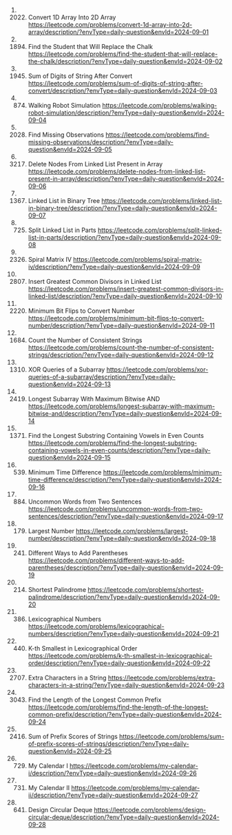 1. 2022. Convert 1D Array Into 2D Array
https://leetcode.com/problems/convert-1d-array-into-2d-array/description/?envType=daily-question&envId=2024-09-01
2. 1894. Find the Student that Will Replace the Chalk
https://leetcode.com/problems/find-the-student-that-will-replace-the-chalk/description/?envType=daily-question&envId=2024-09-02
3. 1945. Sum of Digits of String After Convert
https://leetcode.com/problems/sum-of-digits-of-string-after-convert/description/?envType=daily-question&envId=2024-09-03
4. 874. Walking Robot Simulation
https://leetcode.com/problems/walking-robot-simulation/description/?envType=daily-question&envId=2024-09-04
5. 2028. Find Missing Observations
https://leetcode.com/problems/find-missing-observations/description/?envType=daily-question&envId=2024-09-05
6. 3217. Delete Nodes From Linked List Present in Array
https://leetcode.com/problems/delete-nodes-from-linked-list-present-in-array/description/?envType=daily-question&envId=2024-09-06
7. 1367. Linked List in Binary Tree
https://leetcode.com/problems/linked-list-in-binary-tree/description/?envType=daily-question&envId=2024-09-07
8. 725. Split Linked List in Parts
https://leetcode.com/problems/split-linked-list-in-parts/description/?envType=daily-question&envId=2024-09-08
9. 2326. Spiral Matrix IV
https://leetcode.com/problems/spiral-matrix-iv/description/?envType=daily-question&envId=2024-09-09
10. 2807. Insert Greatest Common Divisors in Linked List
https://leetcode.com/problems/insert-greatest-common-divisors-in-linked-list/description/?envType=daily-question&envId=2024-09-10
11. 2220. Minimum Bit Flips to Convert Number
https://leetcode.com/problems/minimum-bit-flips-to-convert-number/description/?envType=daily-question&envId=2024-09-11
12. 1684. Count the Number of Consistent Strings
https://leetcode.com/problems/count-the-number-of-consistent-strings/description/?envType=daily-question&envId=2024-09-12
13. 1310. XOR Queries of a Subarray
https://leetcode.com/problems/xor-queries-of-a-subarray/description/?envType=daily-question&envId=2024-09-13
14. 2419. Longest Subarray With Maximum Bitwise AND
https://leetcode.com/problems/longest-subarray-with-maximum-bitwise-and/description/?envType=daily-question&envId=2024-09-14
15. 1371. Find the Longest Substring Containing Vowels in Even Counts
https://leetcode.com/problems/find-the-longest-substring-containing-vowels-in-even-counts/description/?envType=daily-question&envId=2024-09-15
16. 539. Minimum Time Difference
https://leetcode.com/problems/minimum-time-difference/description/?envType=daily-question&envId=2024-09-16
17. 884. Uncommon Words from Two Sentences
https://leetcode.com/problems/uncommon-words-from-two-sentences/description/?envType=daily-question&envId=2024-09-17
18. 179. Largest Number
https://leetcode.com/problems/largest-number/description/?envType=daily-question&envId=2024-09-18
19. 241. Different Ways to Add Parentheses
https://leetcode.com/problems/different-ways-to-add-parentheses/description/?envType=daily-question&envId=2024-09-19
20. 214. Shortest Palindrome
https://leetcode.com/problems/shortest-palindrome/description/?envType=daily-question&envId=2024-09-20
21. 386. Lexicographical Numbers
https://leetcode.com/problems/lexicographical-numbers/description/?envType=daily-question&envId=2024-09-21
22. 440. K-th Smallest in Lexicographical Order
https://leetcode.com/problems/k-th-smallest-in-lexicographical-order/description/?envType=daily-question&envId=2024-09-22
23. 2707. Extra Characters in a String
https://leetcode.com/problems/extra-characters-in-a-string/?envType=daily-question&envId=2024-09-23
24. 3043. Find the Length of the Longest Common Prefix
https://leetcode.com/problems/find-the-length-of-the-longest-common-prefix/description/?envType=daily-question&envId=2024-09-24
25. 2416. Sum of Prefix Scores of Strings
https://leetcode.com/problems/sum-of-prefix-scores-of-strings/description/?envType=daily-question&envId=2024-09-25
26. 729. My Calendar I
https://leetcode.com/problems/my-calendar-i/description/?envType=daily-question&envId=2024-09-26
27. 731. My Calendar II
https://leetcode.com/problems/my-calendar-ii/description/?envType=daily-question&envId=2024-09-27
28. 641. Design Circular Deque
https://leetcode.com/problems/design-circular-deque/description/?envType=daily-question&envId=2024-09-28